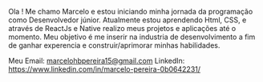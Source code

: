 Ola !
Me chamo Marcelo e estou iniciando minha jornada da programação como Desenvolvedor júnior.
Atualmente estou aprendendo Html, CSS, e através de ReactJs e Native realizo meus projetos e aplicações até o momento.
Meu objetivo é me inserir na industria de desenvolvimento a fim de ganhar experencia e construir/aprimorar minhas habilidades.

Meu Email: marcelohbpereira15@gmail.com
LinkedIn: https://www.linkedin.com/in/marcelo-pereira-0b0642231/
